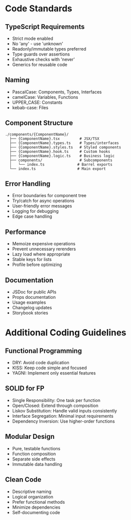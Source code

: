 # Code Standards

## TypeScript Requirements
- Strict mode enabled
- No 'any' - use 'unknown'
- Readonly/immutable types preferred 
- Type guards over assertions
- Exhaustive checks with 'never'
- Generics for reusable code

## Naming
- PascalCase: Components, Types, Interfaces
- camelCase: Variables, Functions
- UPPER_CASE: Constants
- kebab-case: Files

## Component Structure
```tsx
./components/{ComponentName}/
  ├── {ComponentName}.tsx         # JSX/TSX
  ├── {ComponentName}.types.ts    # Types/interfaces
  ├── {ComponentName}.styles.ts   # Styled components
  ├── {ComponentName}.hook.ts     # Custom hooks
  ├── {ComponentName}.logic.ts    # Business logic
  ├── components/                 # Subcomponents
  │   └── index.ts               # Barrel exports
  └── index.ts                   # Main export
```

## Error Handling
- Error boundaries for component tree
- Try/catch for async operations
- User-friendly error messages
- Logging for debugging
- Edge case handling

## Performance
- Memoize expensive operations
- Prevent unnecessary rerenders
- Lazy load where appropriate
- Stable keys for lists
- Profile before optimizing

## Documentation 
- JSDoc for public APIs
- Props documentation
- Usage examples
- Changelog updates 
- Storybook stories

# Additional Coding Guidelines

## Functional Programming
- DRY: Avoid code duplication
- KISS: Keep code simple and focused
- YAGNI: Implement only essential features

## SOLID for FP
- Single Responsibility: One task per function
- Open/Closed: Extend through composition
- Liskov Substitution: Handle valid inputs consistently
- Interface Segregation: Minimal input requirements
- Dependency Inversion: Use higher-order functions

## Modular Design
- Pure, testable functions
- Function composition
- Separate side effects
- Immutable data handling

## Clean Code
- Descriptive naming
- Logical organization
- Prefer functional methods
- Minimize dependencies
- Self-documenting code